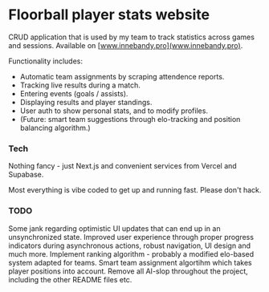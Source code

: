 # Floorball player stats website

CRUD application that is used by my team to track statistics across games and sessions. Available on [www.innebandy.pro](www.innebandy.pro).

Functionality includes:
- Automatic team assignments by scraping attendence reports.
- Tracking live results during a match.
- Entering events (goals / assists).
- Displaying results and player standings.
- User auth to show personal stats, and to modify profiles.
- (Future: smart team suggestions through elo-tracking and position balancing algorithm.)

### Tech
Nothing fancy - just Next.js and convenient services from Vercel and Supabase.

Most everything is vibe coded to get up and running fast. Please don't hack.

### TODO
Some jank regarding optimistic UI updates that can end up in an unsynchronized state.
Improved user experience through proper progress indicators during asynchronous actions, robust navigation, UI design and much more.
Implement ranking algorithm - probably a modified elo-based system adapted for teams.
Smart team assignment algortihm which takes player positions into account.
Remove all AI-slop throughout the project, including the other README files etc.

